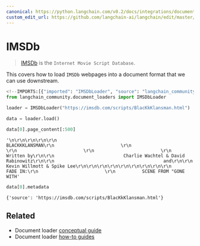 ```yaml
---
canonical: https://python.langchain.com/v0.2/docs/integrations/document_loaders/imsdb/
custom_edit_url: https://github.com/langchain-ai/langchain/edit/master/docs/docs/integrations/document_loaders/imsdb.ipynb
---
```


# IMSDb

>[IMSDb](https://imsdb.com/) is the `Internet Movie Script Database`.

This covers how to load `IMSDb` webpages into a document format that we can use downstream.


```python
<!--IMPORTS:[{"imported": "IMSDbLoader", "source": "langchain_community.document_loaders", "docs": "https://api.python.langchain.com/en/latest/document_loaders/langchain_community.document_loaders.imsdb.IMSDbLoader.html", "title": "IMSDb"}]-->
from langchain_community.document_loaders import IMSDbLoader
```


```python
loader = IMSDbLoader("https://imsdb.com/scripts/BlacKkKlansman.html")
```


```python
data = loader.load()
```


```python
data[0].page_content[:500]
```



```output
'\n\r\n\r\n\r\n\r\n                                    BLACKKKLANSMAN\r\n                         \r\n                         \r\n                         \r\n                         \r\n                                      Written by\r\n\r\n                          Charlie Wachtel & David Rabinowitz\r\n\r\n                                         and\r\n\r\n                              Kevin Willmott & Spike Lee\r\n\r\n\r\n\r\n\r\n\r\n\r\n\r\n\r\n                         FADE IN:\r\n                         \r\n          SCENE FROM "GONE WITH'
```



```python
data[0].metadata
```



```output
{'source': 'https://imsdb.com/scripts/BlacKkKlansman.html'}
```



## Related

- Document loader [conceptual guide](/docs/concepts/#document-loaders)
- Document loader [how-to guides](/docs/how_to/#document-loaders)